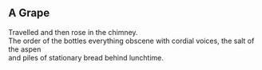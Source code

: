 A Grape
-------
Travelled and then rose in the chimney.  
The order of the bottles everything obscene with cordial voices, the salt of the aspen  
and piles of stationary bread behind lunchtime.  
